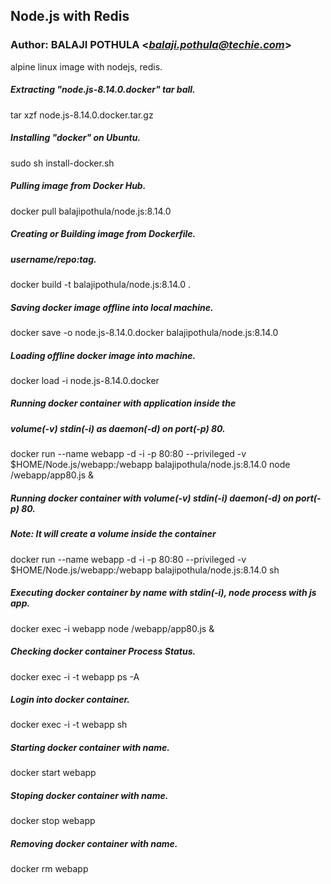 ## Node.js with Redis
### Author: BALAJI POTHULA <*balaji.pothula@techie.com*>

alpine linux image with nodejs, redis.

##### Extracting "node.js-8.14.0.docker" tar ball.
tar xzf node.js-8.14.0.docker.tar.gz

##### Installing "docker" on Ubuntu.
sudo sh install-docker.sh

##### Pulling image from Docker Hub.
docker pull balajipothula/node.js:8.14.0

##### Creating or Building image from Dockerfile.
##### username/repo:tag.
docker build -t balajipothula/node.js:8.14.0 .

##### Saving docker image offline into local machine.
docker save -o node.js-8.14.0.docker balajipothula/node.js:8.14.0

##### Loading offline docker image into machine.
docker load -i node.js-8.14.0.docker

##### Running docker container with application inside the 
##### volume(-v) stdin(-i) as daemon(-d) on port(-p) 80.
docker run --name webapp -d -i -p 80:80 --privileged -v $HOME/Node.js/webapp:/webapp balajipothula/node.js:8.14.0 node /webapp/app80.js &

##### Running docker container with volume(-v) stdin(-i) daemon(-d) on port(-p) 80.
##### Note: It will create a volume inside the container
docker run --name webapp -d -i -p 80:80 --privileged -v $HOME/Node.js/webapp:/webapp balajipothula/node.js:8.14.0 sh

##### Executing docker container by name with stdin(-i), node process with js app.
docker exec -i webapp node /webapp/app80.js &

##### Checking docker container Process Status.
docker exec -i -t webapp ps -A

##### Login into docker container.
docker exec -i -t webapp sh

##### Starting docker container with name.
docker start webapp

##### Stoping  docker container with name.
docker stop webapp

##### Removing docker container with name.
docker rm webapp
